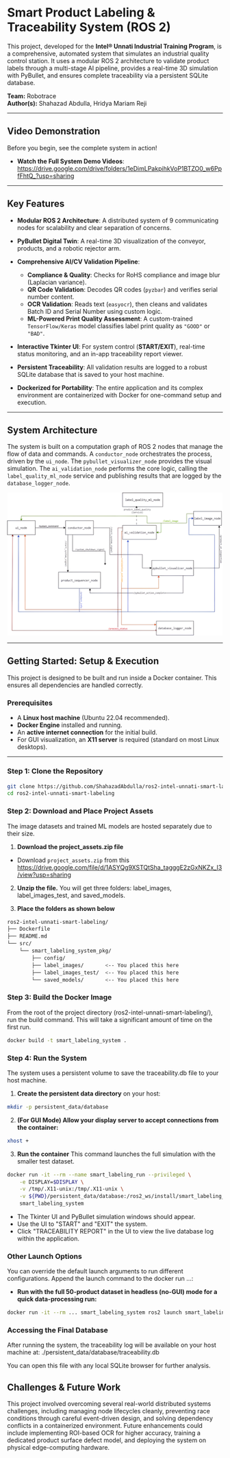 # Smart Product Labeling & Traceability System (ROS 2)

This project, developed for the **Intel® Unnati Industrial Training Program**, is a comprehensive, automated system that simulates an industrial quality control station. It uses a modular ROS 2 architecture to validate product labels through a multi-stage AI pipeline, provides a real-time 3D simulation with PyBullet, and ensures complete traceability via a persistent SQLite database.

**Team:** Robotrace  
**Author(s):** Shahazad Abdulla, Hridya Mariam Reji

---

## Video Demonstration

Before you begin, see the complete system in action!

-  **Watch the Full System Demo Videos**: https://drive.google.com/drive/folders/1eDimLPakpihkVoP1BTZO0_w6PpfFhtQ_?usp=sharing

---

## Key Features

- **Modular ROS 2 Architecture**: A distributed system of 9 communicating nodes for scalability and clear separation of concerns.

- **PyBullet Digital Twin**: A real-time 3D visualization of the conveyor, products, and a robotic rejector arm.

- **Comprehensive AI/CV Validation Pipeline**:
  - **Compliance & Quality**: Checks for RoHS compliance and image blur (Laplacian variance).
  - **QR Code Validation**: Decodes QR codes (`pyzbar`) and verifies serial number content.
  - **OCR Validation**: Reads text (`easyocr`), then cleans and validates Batch ID and Serial Number using custom logic.
  - **ML-Powered Print Quality Assessment**: A custom-trained `TensorFlow/Keras` model classifies label print quality as `"GOOD"` or `"BAD"`.

- **Interactive Tkinter UI**: For system control (**START/EXIT**), real-time status monitoring, and an in-app traceability report viewer.

- **Persistent Traceability**: All validation results are logged to a robust SQLite database that is saved to your host machine.

- **Dockerized for Portability**: The entire application and its complex environment are containerized with Docker for one-command setup and execution.

---

## System Architecture

The system is built on a computation graph of ROS 2 nodes that manage the flow of data and commands. A `conductor_node` orchestrates the process, driven by the `ui_node`. The `pybullet_visualizer_node` provides the visual simulation. The `ai_validation_node` performs the core logic, calling the `label_quality_ml_node` service and publishing results that are logged by the `database_logger_node`.

![Alt text](docs/SystemArchitecture.png#width=50%)

---

## Getting Started: Setup & Execution

This project is designed to be built and run inside a Docker container. This ensures all dependencies are handled correctly.

### Prerequisites

- A **Linux host machine** (Ubuntu 22.04 recommended).
- **Docker Engine** installed and running.
- An **active internet connection** for the initial build.
- For GUI visualization, an **X11 server** is required (standard on most Linux desktops).

---

### Step 1: Clone the Repository

```bash
git clone https://github.com/ShahazadAbdulla/ros2-intel-unnati-smart-labeling.git
cd ros2-intel-unnati-smart-labeling
```
### Step 2: Download and Place Project Assets

The image datasets and trained ML models are hosted separately due to their size.

1.  **Download the project\_assets.zip file** 
- Download `project_assets.zip` from this https://drive.google.com/file/d/1ASYQg9XSTQtSha_tagggE2zGxNKZx_I3/view?usp=sharing
    
2.  **Unzip the file.** You will get three folders: label\_images, label\_images\_test, and saved\_models.

3.  **Place the folders as shown below**
    
```bash
ros2-intel-unnati-smart-labeling/
├── Dockerfile
├── README.md
└── src/
    └── smart_labeling_system_pkg/
        ├── config/
        ├── label_images/       <-- You placed this here
        ├── label_images_test/  <-- You placed this here
        └── saved_models/       <-- You placed this here
```
    
### Step 3: Build the Docker Image

From the root of the project directory (ros2-intel-unnati-smart-labeling/), run the build command. This will take a significant amount of time on the first run.

```bash
docker build -t smart_labeling_system .
```

### Step 4: Run the System

The system uses a persistent volume to save the traceability.db file to your host machine.

1.  **Create the persistent data directory** on your host:
```bash
mkdir -p persistent_data/database
``` 
2. **(For GUI Mode) Allow your display server to accept connections from the container:**
```bash      
xhost +
```
3. **Run the container** This command launches the full simulation with the smaller test dataset.
```bash      
docker run -it --rm --name smart_labeling_run --privileged \
    -e DISPLAY=$DISPLAY \
    -v /tmp/.X11-unix:/tmp/.X11-unix \
    -v ${PWD}/persistent_data/database:/ros2_ws/install/smart_labeling_system_pkg/share/smart_labeling_system_pkg/database \
    smart_labeling_system
```
  - The Tkinter UI and PyBullet simulation windows should appear.
  - Use the UI to "START" and "EXIT" the system.
  - Click "TRACEABILITY REPORT" in the UI to view the live database log within the application.
    

### Other Launch Options

You can override the default launch arguments to run different configurations. Append the launch command to the docker run ...:
- **Run with the full 50-product dataset in headless (no-GUI) mode for a quick data-processing run:**
```bash
docker run -it --rm ... smart_labeling_system ros2 launch smart_labeling_system_pkg system_launch.py sim_mode:=false csv_file:=products.csv images_folder:=label_images/
```
    

### Accessing the Final Database

After running the system, the traceability log will be available on your host machine at:
./persistent_data/database/traceability.db

You can open this file with any local SQLite browser for further analysis.

Challenges & Future Work
------------------------

This project involved overcoming several real-world distributed systems challenges, including managing node lifecycles cleanly, preventing race conditions through careful event-driven design, and solving dependency conflicts in a containerized environment. Future enhancements could include implementing ROI-based OCR for higher accuracy, training a dedicated product surface defect model, and deploying the system on physical edge-computing hardware.
